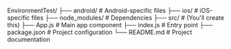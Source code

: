 
EnvironmentTest/
├── android/        # Android-specific files
├── ios/            # iOS-specific files
├── node_modules/   # Dependencies
├── src/            # (You'll create this)
├── App.js          # Main app component
├── index.js        # Entry point
├── package.json    # Project configuration
└── README.md       # Project documentation
